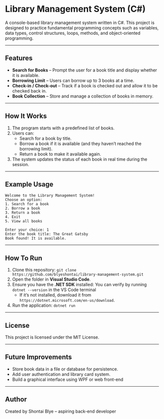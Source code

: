 # Library Management System (C#)

A console-based library management system written in C#.
This project is designed to practice fundamental programming concepts such as variables, data types, control structures, loops, methods, and object-oriented programming.

---

## Features

- **Search for Books** – Prompt the user for a book title and display whether it is available.
- **Borrowing Limit** – Users can borrow up to 3 books at a time.
- **Check-in / Check-out** – Track if a book is checked out and allow it to be checked back in.
- **Book Collection** – Store and manage a collection of books in memory.

---

## How It Works

1. The program starts with a predefined list of books.
2. Users can:
   - Search for a book by title.
   - Borrow a book if it is available (and they haven’t reached the borrowing limit).
   - Return a book to make it available again.
3. The system updates the status of each book in real time during the session.

---

## Example Usage

```
Welcome to the Library Management System!
Choose an option:
1. Search for a book
2. Borrow a book
3. Return a book
4. Exit
5. View all books

Enter your choice: 1
Enter the book title: The Great Gatsby
Book found! It is available.
```

---

## How To Run

1. Clone this repository: `git clone https://github.com/blyeshontai/library-management-system.git`
2. Open the folder in **Visual Studio Code**.
3. Ensure you have the **.NET SDK** installed: You can verify by running `dotnet --version` in the VS Code terminal
   - If it’s not installed, download it from `https://dotnet.microsoft.com/en-us/download`.
5. Run the application: `dotnet run`


---

## License

This project is licensed under the MIT License.

---

## Future Improvements

- Store book data in a file or database for persistence.
- Add user authentication and library card system.
- Build a graphical interface using WPF or web front-end

---


## Author

Created by Shontai Blye – aspiring back-end developer
